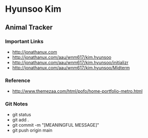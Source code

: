 # Hyunsoo Kim

## Animal Tracker

### Important Links

- http://jonathanux.com
- http://jonathanux.com/aau/wnm617/kim.hyunsoo
- http://jonathanux.com/aau/wnm617/kim.hyunsoo/initializr
- http://jonathanux.com/aau/wnm617/kim.hyunsoo/Midterm

### Reference

- http://www.themezaa.com/html/pofo/home-portfolio-metro.html

### Git Notes

- git status
- git add .
- git commit -m "[MEANINGFUL MESSAGE]"
- git push origin main